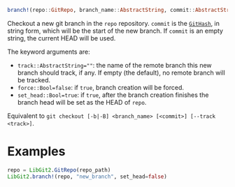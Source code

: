 ```julia
branch!(repo::GitRepo, branch_name::AbstractString, commit::AbstractString=""; kwargs...)
```

Checkout a new git branch in the `repo` repository. `commit` is the [`GitHash`](@ref), in string form, which will be the start of the new branch. If `commit` is an empty string, the current HEAD will be used.

The keyword arguments are:

  * `track::AbstractString=""`: the name of the remote branch this new branch should track, if any. If empty (the default), no remote branch will be tracked.
  * `force::Bool=false`: if `true`, branch creation will be forced.
  * `set_head::Bool=true`: if `true`, after the branch creation finishes the branch head will be set as the HEAD of `repo`.

Equivalent to `git checkout [-b|-B] <branch_name> [<commit>] [--track <track>]`.

# Examples

```julia
repo = LibGit2.GitRepo(repo_path)
LibGit2.branch!(repo, "new_branch", set_head=false)
```
